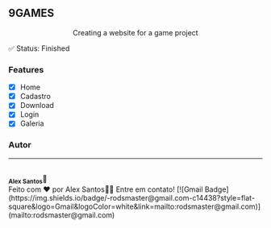 ## 9GAMES
<p align="center">Creating a website for a game project</p>

✅ Status: Finished

### Features

- [x] Home
- [x] Cadastro
- [x] Download
- [x] Login
- [x] Galeria

### Autor
---
 <br />
 <sub><b>Alex Santos</b></sub>🚀
 <br/>
 Feito com ❤️ por Alex Santos👋🏽 Entre em contato!
 [![Gmail Badge](https://img.shields.io/badge/-rodsmaster@gmail.com-c14438?style=flat-square&logo=Gmail&logoColor=white&link=mailto:rodsmaster@gmail.com)](mailto:rodsmaster@gmail.com)
